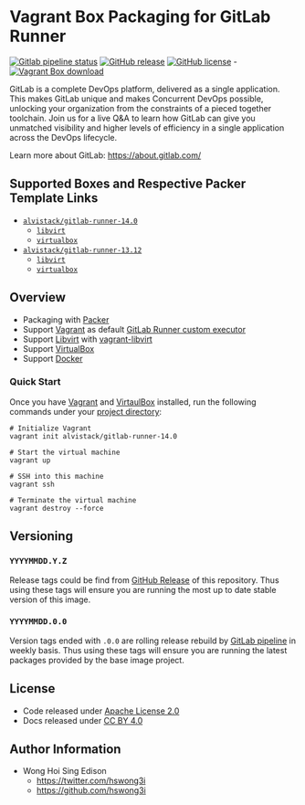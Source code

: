 # Vagrant Box Packaging for GitLab Runner

[![Gitlab pipeline status](https://img.shields.io/gitlab/pipeline/alvistack/vagrant-gitlab-runner/master)](https://gitlab.com/alvistack/vagrant-gitlab-runner/-/pipelines)
[![GitHub release](https://img.shields.io/github/release/alvistack/vagrant-gitlab-runner.svg)](https://github.com/alvistack/vagrant-gitlab-runner/releases)
[![GitHub license](https://img.shields.io/github/license/alvistack/vagrant-gitlab-runner.svg)](https://github.com/alvistack/vagrant-gitlab-runner/blob/master/LICENSE)
\-[![Vagrant Box download](https://img.shields.io/badge/dynamic/json?label=alvistack%2Fgitlab-runner-14.0&query=%24.boxes%5B%3A1%5D.downloads&url=https%3A%2F%2Fapp.vagrantup.com%2Fapi%2Fv1%2Fsearch%3Fq%3Dalvistack%2Fgitlab-runner-14.0)](https://app.vagrantup.com/alvistack/boxes/gitlab-runner-14.0)

GitLab is a complete DevOps platform, delivered as a single application. This makes GitLab unique and makes Concurrent DevOps possible, unlocking your organization from the constraints of a pieced together toolchain. Join us for a live Q\&A to learn how GitLab can give you unmatched visibility and higher levels of efficiency in a single application across the DevOps lifecycle.

Learn more about GitLab: <https://about.gitlab.com/>

## Supported Boxes and Respective Packer Template Links

  - [`alvistack/gitlab-runner-14.0`](https://app.vagrantup.com/alvistack/boxes/gitlab-runner-14.0)
      - [`libvirt`](https://github.com/alvistack/vagrant-gitlab-runner/blob/master/packer/libvirt-14.0/packer.json)
      - [`virtualbox`](https://github.com/alvistack/vagrant-gitlab-runner/blob/master/packer/virtualbox-14.0/packer.json)
  - [`alvistack/gitlab-runner-13.12`](https://app.vagrantup.com/alvistack/boxes/gitlab-runner-13.12)
      - [`libvirt`](https://github.com/alvistack/vagrant-gitlab-runner/blob/master/packer/libvirt-13.12/packer.json)
      - [`virtualbox`](https://github.com/alvistack/vagrant-gitlab-runner/blob/master/packer/virtualbox-13.12/packer.json)

## Overview

  - Packaging with [Packer](https://www.packer.io/)
  - Support [Vagrant](https://www.vagrantup.com/) as default [GitLab Runner custom executor](https://docs.gitlab.com/runner/executors/README.html)
  - Support [Libvirt](https://libvirt.org/) with [vagrant-libvirt](https://github.com/vagrant-libvirt/vagrant-libvirt)
  - Support [VirtualBox](https://www.virtualbox.org/)
  - Support [Docker](https://www.docker.com/)

### Quick Start

Once you have [Vagrant](https://www.vagrantup.com/docs/installation) and [VirtaulBox](https://www.virtualbox.org/) installed, run the following commands under your [project directory](https://learn.hashicorp.com/tutorials/vagrant/getting-started-project-setup?in=vagrant/getting-started):

    # Initialize Vagrant
    vagrant init alvistack/gitlab-runner-14.0
    
    # Start the virtual machine
    vagrant up
    
    # SSH into this machine
    vagrant ssh
    
    # Terminate the virtual machine
    vagrant destroy --force

## Versioning

### `YYYYMMDD.Y.Z`

Release tags could be find from [GitHub Release](https://github.com/alvistack/vagrant-gitlab-runner/releases) of this repository. Thus using these tags will ensure you are running the most up to date stable version of this image.

### `YYYYMMDD.0.0`

Version tags ended with `.0.0` are rolling release rebuild by [GitLab pipeline](https://gitlab.com/alvistack/vagrant-gitlab-runner/-/pipelines) in weekly basis. Thus using these tags will ensure you are running the latest packages provided by the base image project.

## License

  - Code released under [Apache License 2.0](LICENSE)
  - Docs released under [CC BY 4.0](http://creativecommons.org/licenses/by/4.0/)

## Author Information

  - Wong Hoi Sing Edison
      - <https://twitter.com/hswong3i>
      - <https://github.com/hswong3i>
